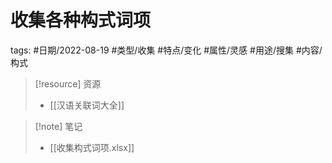# 收集各种构式词项


tags: #日期/2022-08-19 #类型/收集 #特点/变化 #属性/灵感 #用途/搜集 #内容/构式 





> [!resource] 资源
> - [[汉语关联词大全]]




> [!note] 笔记
>  - [[收集构式词项.xlsx]]







